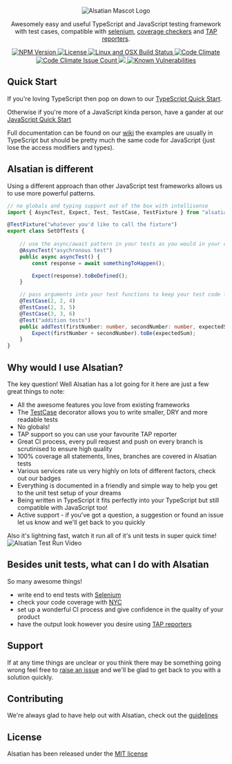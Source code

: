 <p id="banner" align="center">
    <img src="https://github.com/alsatian-test/alsatian/raw/master/documentation/images/alsatian-mascot-logo.png" alt="Alsatian Mascot Logo" />
    <p id="tag-line" align="center">Awesomely easy and useful TypeScript and JavaScript testing framework with test cases, compatible with <a href="https://github.com/alsatian-test/alsatian/wiki/using-alsatian-with-selenium">selenium</a>, <a href="https://github.com/alsatian-test/alsatian/wiki/check-test-coverage-with-nyc">coverage checkers</a> and <a href="https://github.com/alsatian-test/alsatian/wiki/using-alsatian-with-tap-reporters">TAP reporters</a>.</p>
</p>
<p id="badges" align="center">
    <a href="https://www.npmjs.com/package/alsatian">
        <img src="https://img.shields.io/npm/v/alsatian.svg" alt="NPM Version" />
    </a>
    <a href="https://www.github.com/alsatian-test/alsatian/blob/master/LICENSE">
        <img src="https://img.shields.io/github/license/alsatian-test/alsatian.svg" alt="License" />
    </a>
    <a href="https://travis-ci.org/alsatian-test/alsatian">
        <img src="https://travis-ci.org/alsatian-test/alsatian.svg?branch=master" alt="Linux and OSX Build Status" />
    </a>
    <a href="https://codeclimate.com/github/alsatian-test/alsatian">
        <img src="https://codeclimate.com/github/alsatian-test/alsatian/badges/gpa.svg" alt="Code Climate" />
    </a>
    <a href="https://codeclimate.com/github/alsatian-test/alsatian">
        <img src="https://codeclimate.com/github/alsatian-test/alsatian/badges/issue_count.svg" alt="Code Climate Issue Count" />
    </a>
    <a href="https://codeclimate.com/github/alsatian-test/alsatian/test_coverage">
        <img src="https://api.codeclimate.com/v1/badges/ba8c9cedceb03ab59dc8/test_coverage" />
    </a>
    <a href="https://snyk.io/test/github/alsatian-test/alsatian">
        <img src="https://snyk.io/test/github/alsatian-test/alsatian/badge.svg" alt="Known Vulnerabilities" />
    </a>
</p>

## Quick Start

If you're loving TypeScript then pop on down to our [TypeScript Quick Start](https://github.com/alsatian-test/alsatian/wiki/typescript-setup).

Otherwise if you're more of a JavaScript kinda person, have a gander at our [JavaScript Quick Start](https://github.com/alsatian-test/alsatian/wiki/javascript-setup)

Full documentation can be found on our [wiki](https://github.com/alsatian-test/alsatian/wiki/) the examples are usually in TypeScript but should be pretty much the same code for JavaScript (just lose the access modifiers and types).

## Alsatian is different

Using a different approach than other JavaScript test frameworks allows us to use more powerful patterns.

```typescript
// no globals and typing support out of the box with intellisense
import { AsyncTest, Expect, Test, TestCase, TestFixture } from "alsatian";

@TestFixture("whatever you'd like to call the fixture")
export class SetOfTests {
    
    // use the async/await pattern in your tests as you would in your code
    @AsyncTest("asychronous test")
    public async asyncTest() {
        const response = await somethingToHappen();

        Expect(response).toBeDefined();
    }

    // pass arguments into your test functions to keep your test code from being repetative
    @TestCase(2, 2, 4)
    @TestCase(2, 3, 5)
    @TestCase(3, 3, 6)
    @Test("addition tests")
    public addTest(firstNumber: number, secondNumber: number, expectedSum: number) {
        Expect(firstNumber + secondNumber).toBe(expectedSum);
    }
}

```

## Why would I use Alsatian?

The key question! Well Alsatian has a lot going for it here are just a few great things to note:

* All the awesome features you love from existing frameworks
* The [TestCase](https://github.com/alsatian-test/alsatian/wiki/test-structure#test-cases) decorator allows you to write smaller, DRY and more readable tests
* No globals!
* TAP support so you can use your favourite TAP reporter
* Great CI process, every pull request and push on every branch is scrutinised to ensure high quality
* 100% coverage all statements, lines, branches are covered in Alsatian tests
* Various services rate us very highly on lots of different factors, check out our badges
* Everything is documented in a friendly and simple way to help you get to the unit test setup of your dreams
* Being written in TypeScript it fits perfectly into your TypeScript but still compatible with JavaScript too!
* Active support - if you've got a question, a suggestion or found an issue let us know and we'll get back to you quickly

Also it's lightning fast, watch it run all of it's unit tests in super quick time!
![Alsatian Test Run Video](https://github.com/alsatian-test/alsatian/raw/master/documentation/images/alsatian-test-run.gif)

## Besides unit tests, what can I do with Alsatian

So many awesome things!
* write end to end tests with [Selenium](https://github.com/alsatian-test/alsatian/wiki/using-alsatian-with-selenium)
* check your code coverage with [NYC](https://github.com/alsatian-test/alsatian/wiki/check-test-coverage-with-nyc)
* set up a wonderful CI process and give confidence in the quality of your product
* have the output look however you desire using  [TAP reporters](https://github.com/alsatian-test/alsatian/wiki/using-alsatian-with-tap-reporters)

## Support

If at any time things are unclear or you think there may be something going wrong feel free to [raise an issue](https://github.com/alsatian-test/alsatian/issues/new) and we'll be glad to get back to you with a solution quickly.

## Contributing

We're always glad to have help out with Alsatian, check out the [guidelines](https://github.com/alsatian-test/alsatian/blob/master/CONTRIBUTING.md)

## License

Alsatian has been released under the [MIT license](https://github.com/alsatian-test/alsatian/blob/master/LICENSE)
